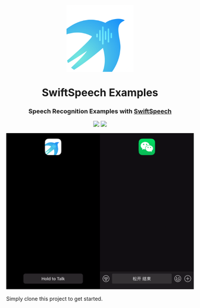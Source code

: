 <div align=center>
<img src="Readme Assets/Icon.png" width="180" height="180" align=center>
</div>
<h1 align=center>SwiftSpeech Examples</h1>
<h3 align=center>Speech Recognition Examples with <a href="https://github.com/Cay-Zhang/SwiftSpeech">SwiftSpeech</a></h3>

<p align=center>
<a href="https://developer.apple.com/ios"><img src="https://img.shields.io/badge/iOS-14%2B-blue"></a>
<a href="https://github.com/Cay-Zhang/SwiftSpeech/blob/master/LICENSE"><img src="http://img.shields.io/badge/license-MIT-lightgrey.svg?style=flat"></a>
</p>

![WeChat](Readme%20Assets/WeChat.gif)

Simply clone this project to get started.
